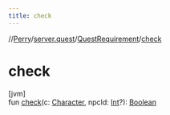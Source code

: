 ```yaml
---
title: check
---
```

//[Perry](../../../index.html)/[server.quest](../index.html)/[QuestRequirement](index.html)/[check](check.html)



# check



[jvm]\
fun [check](check.html)(c: [Character](../../client/-character/index.html), npcId: [Int](https://kotlinlang.org/api/latest/jvm/stdlib/kotlin/-int/index.html)?): [Boolean](https://kotlinlang.org/api/latest/jvm/stdlib/kotlin/-boolean/index.html)




